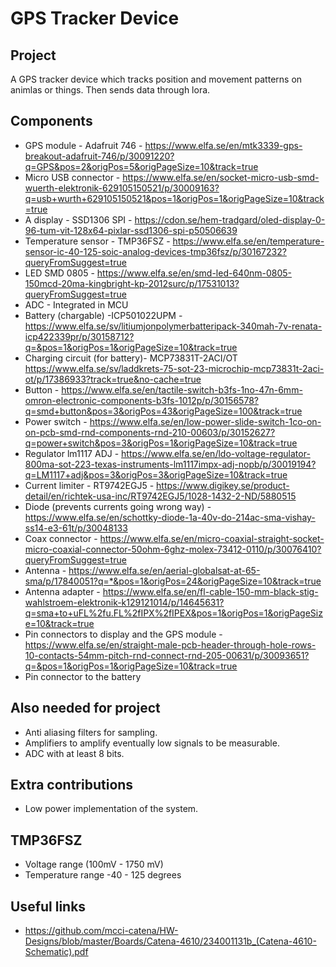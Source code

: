 # GPS Tracker Device

## Project
A GPS tracker device which tracks position and movement patterns on animlas or things. Then sends data through lora.

## Components
* GPS module - Adafruit 746 - https://www.elfa.se/en/mtk3339-gps-breakout-adafruit-746/p/30091220?q=GPS&pos=2&origPos=5&origPageSize=10&track=true
* Micro USB connector - https://www.elfa.se/en/socket-micro-usb-smd-wuerth-elektronik-629105150521/p/30009163?q=usb+wurth+629105150521&pos=1&origPos=1&origPageSize=10&track=true
* A display - SSD1306 SPI - https://cdon.se/hem-tradgard/oled-display-0-96-tum-vit-128x64-pixlar-ssd1306-spi-p50506639
* Temperature sensor - TMP36FSZ - https://www.elfa.se/en/temperature-sensor-ic-40-125-soic-analog-devices-tmp36fsz/p/30167232?queryFromSuggest=true
* LED SMD 0805 - https://www.elfa.se/en/smd-led-640nm-0805-150mcd-20ma-kingbright-kp-2012surc/p/17531013?queryFromSuggest=true
* ADC - Integrated in MCU
* Battery (chargable) -ICP501022UPM - https://www.elfa.se/sv/litiumjonpolymerbatteripack-340mah-7v-renata-icp422339pr/p/30158712?q=&pos=1&origPos=1&origPageSize=10&track=true
* Charging circuit (for battery)- MCP73831T-2ACI/OT https://www.elfa.se/sv/laddkrets-75-sot-23-microchip-mcp73831t-2aci-ot/p/17386933?track=true&no-cache=true
* Button - https://www.elfa.se/en/tactile-switch-b3fs-1no-47n-6mm-omron-electronic-components-b3fs-1012p/p/30156578?q=smd+button&pos=3&origPos=43&origPageSize=100&track=true
* Power switch - https://www.elfa.se/en/low-power-slide-switch-1co-on-on-pcb-smd-rnd-components-rnd-210-00603/p/30152627?q=power+switch&pos=3&origPos=1&origPageSize=10&track=true
* Regulator lm1117 ADJ - https://www.elfa.se/en/ldo-voltage-regulator-800ma-sot-223-texas-instruments-lm1117impx-adj-nopb/p/30019194?q=LM1117+adj&pos=3&origPos=3&origPageSize=10&track=true
* Current limiter - RT9742EGJ5 - https://www.digikey.se/product-detail/en/richtek-usa-inc/RT9742EGJ5/1028-1432-2-ND/5880515
* Diode (prevents currents going wrong way) - https://www.elfa.se/en/schottky-diode-1a-40v-do-214ac-sma-vishay-ss14-e3-61t/p/30048133
* Coax connector - https://www.elfa.se/en/micro-coaxial-straight-socket-micro-coaxial-connector-50ohm-6ghz-molex-73412-0110/p/30076410?queryFromSuggest=true
* Antenna - https://www.elfa.se/en/aerial-globalsat-at-65-sma/p/17840051?q=*&pos=1&origPos=24&origPageSize=10&track=true
* Antenna adapter - https://www.elfa.se/en/fl-cable-150-mm-black-stig-wahlstroem-elektronik-k129121014/p/14645631?q=sma+to+uFL%2fu.FL%2fIPX%2fIPEX&pos=1&origPos=1&origPageSize=10&track=true
* Pin connectors to display and the GPS module - https://www.elfa.se/en/straight-male-pcb-header-through-hole-rows-10-contacts-54mm-pitch-rnd-connect-rnd-205-00631/p/30093651?q=&pos=1&origPos=1&origPageSize=10&track=true
* Pin connector to the battery

## Also needed for project
* Anti aliasing filters for sampling.
* Amplifiers to amplify eventually low signals to be measurable.
* ADC with at least 8 bits.

## Extra contributions
* Low power implementation of the system. 

## TMP36FSZ
* Voltage range (100mV - 1750 mV)
* Temperature range -40 - 125 degrees

## Useful links
* https://github.com/mcci-catena/HW-Designs/blob/master/Boards/Catena-4610/234001131b_(Catena-4610-Schematic).pdf
